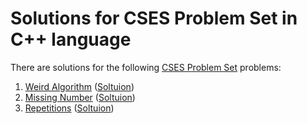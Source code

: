 # Solutions for CSES Problem Set in C++ language

There are solutions for the following [CSES Problem Set](https://cses.fi/problemset/list/) problems:

1. [Weird Algorithm](https://cses.fi/problemset/task/1068) ([Soltuion](https://github.com/naitik360/CSES-Problem-Set-Solution/blob/main/1.Weird%20Algorithm)) 
2. [Missing Number](https://cses.fi/problemset/task/1083) ([Soltuion](https://github.com/naitik360/CSES-Problem-Set-Solution/blob/main/2.%20Missing%20Number)) 
3. [Repetitions](https://cses.fi/problemset/result/3324704/) ([Soltuion](https://github.com/naitik360/CSES-Problem-Set-Solution/blob/main/3.Repetitions)) 

